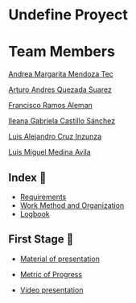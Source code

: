 # Undefine Proyect 

# Team Members

[Andrea Margarita Mendoza Tec](CVs/CV_MendozaAndrea.pdf)

[Arturo Andres Quezada Suarez](CVs/CV_QuezadaArturo.pdf)

[Francisco Ramos Aleman](CVs/CV_RamosFrancisco.pdf)

[Ileana Gabriela Castillo Sánchez](CVs/CV_CastilloIleana.pdf)

[Luis Alejandro Cruz Inzunza](CVs/CV-CruzLuis.pdf)

[Luis Miguel Medina Avila](CVs/CV_MedinaLuis.pdf)

## Index :open_file_folder:

* [Requirements](Files/Requirements.md)
* [Work Method and Organization](Files/WorkMethod.md)
* [Logbook]()

## First Stage :closed_book:

* [Material of presentation]()

* [Metric of Progress]()

* [Video presentation]()